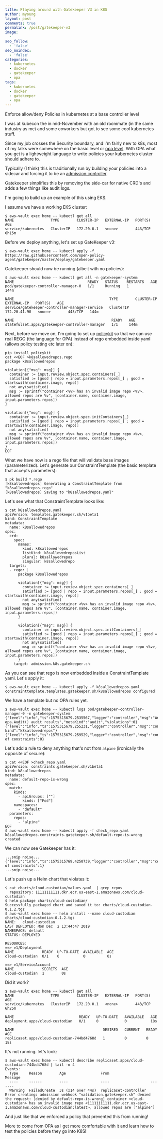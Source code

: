 ```yaml
---
title: Playing around with Gatekeeper V3 in K8S
author: myoung
layout: post
comments: true
permalink: /post/gatekeeper-v3
image:
  -
seo_follow:
  - 'false'
seo_noindex:
  - 'false'
categories:
  - kubernetes
  - docker 
  - gatekeeper
  - opa
tags:
  - kubernetes
  - docker 
  - gatekeeper
  - opa
---
```


Enforce allow/deny Policies in kubernetes at a base controller level  <!-- more -->

I was at kubecon the in mid-November with an old roommate (in the same industry as me) and some coworkers but got to see some cool kubernetes stuff.

Since my job crosses the Security boundary, and I'm fairly new to k8s, most of my talks were somewhere on the basic level or [opa level](https://github.com/open-policy-agent/opa). With OPA what you get is a lightweight language to write policies your kubernetes cluster should adhere to.

Typically (I think) this is traditionally run by building your policies into a sidecar and forcing it to be an [admission controller](https://github.com/open-policy-agent/kube-mgmt).

Gatekeeper simplifies this by removing the side-car for native CRD's and adds a few things like audit logs.

I'm going to build up an example of this using EKS.

I assume we have a working EKS cluster:

```
$ aws-vault exec home -- kubectl get all
NAME                 TYPE        CLUSTER-IP   EXTERNAL-IP   PORT(S)   AGE
service/kubernetes   ClusterIP   172.20.0.1   <none>        443/TCP   6h15m
```

Before we deploy anything, let's set up GateKeeper v3:

```
$ aws-vault exec home -- kubectl apply -f https://raw.githubusercontent.com/open-policy-agent/gatekeeper/master/deploy/gatekeeper.yaml
```

Gatekeeper should now be running (albeit with no policies):

```
$ aws-vault exec home -- kubectl get all -n gatekeeper-system
NAME                                  READY   STATUS    RESTARTS   AGE
pod/gatekeeper-controller-manager-0   1/1     Running   1          144m

NAME                                            TYPE        CLUSTER-IP     EXTERNAL-IP   PORT(S)   AGE
service/gatekeeper-controller-manager-service   ClusterIP   172.20.41.90   <none>        443/TCP   144m

NAME                                             READY   AGE
statefulset.apps/gatekeeper-controller-manager   1/1     144m
```

Next, before we move on, I'm going to set up [policykit](https://github.com/garethr/policykit) so that we can use real REGO (the language for OPA) instead of rego embedded inside yaml (allows policy testing etc later on):

```
pip install policykit
cat <<EOF >k8sallowedrepos.rego
package k8sallowedrepos

violation[{"msg": msg}] {
  container := input.review.object.spec.containers[_]
  satisfied := [good | repo = input.parameters.repos[_] ; good = startswith(container.image, repo)]
  not any(satisfied)
  msg := sprintf("container <%v> has an invalid image repo <%v>, allowed repos are %v", [container.name, container.image, input.parameters.repos])
}

violation[{"msg": msg}] {
  container := input.review.object.spec.initContainers[_]
  satisfied := [good | repo = input.parameters.repos[_] ; good = startswith(container.image, repo)]
  not any(satisfied)
  msg := sprintf("container <%v> has an invalid image repo <%v>, allowed repos are %v", [container.name, container.image, input.parameters.repos])
}
EOF
```

What we have now is a rego file that will validate base images (parameterized). Let's generate our ConstraintTemplate (the basic template that accepts parameters):

```
$ pk build *.rego
[k8sallowedrepos] Generating a ConstraintTemplate from "k8sallowedrepos.rego"
[k8sallowedrepos] Saving to "k8sallowedrepos.yaml"
```

Let's see what that ConstraintTemplate looks like:

```
$ cat k8sallowedrepos.yaml
apiVersion: templates.gatekeeper.sh/v1beta1
kind: ConstraintTemplate
metadata:
  name: k8sallowedrepos
spec:
  crd:
    spec:
      names:
        kind: k8sallowedrepos
        listKind: k8sallowedreposList
        plural: k8sallowedrepos
        singular: k8sallowedrepo
  targets:
  - rego: |
      package k8sallowedrepos

      violation[{"msg": msg}] {
        container := input.review.object.spec.containers[_]
        satisfied := [good | repo = input.parameters.repos[_] ; good = startswith(container.image, repo)]
        not any(satisfied)
        msg := sprintf("container <%v> has an invalid image repo <%v>, allowed repos are %v", [container.name, container.image, input.parameters.repos])
      }

      violation[{"msg": msg}] {
        container := input.review.object.spec.initContainers[_]
        satisfied := [good | repo = input.parameters.repos[_] ; good = startswith(container.image, repo)]
        not any(satisfied)
        msg := sprintf("container <%v> has an invalid image repo <%v>, allowed repos are %v", [container.name, container.image, input.parameters.repos])
      }
    target: admission.k8s.gatekeeper.sh
```

As you can see that rego is now embedded inside a ConstraintTemplate yaml. Let's apply it:

```
$ aws-vault exec home -- kubectl apply -f k8sallowedrepos.yaml
constrainttemplate.templates.gatekeeper.sh/k8sallowedrepos configured
```

We have a template but no OPA rules yet.

```
$ aws-vault exec home -- kubectl logs pod/gatekeeper-controller-manager-0 -n gatekeeper-system
{"level":"info","ts":1575315679.2535567,"logger":"controller","msg":"Audit opa.Audit() audit results","metaKind":"audit","violations":0}
{"level":"info","ts":1575315679.255231,"logger":"controller","msg":"constraint","metaKind":"audit","resource kind":"k8sallowedrepos"}
{"level":"info","ts":1575315679.259529,"logger":"controller","msg":"constraint","metaKind":"audit","count of constraints":0}
```

Let's add a rule to deny anything that's not from `alpine` (ironically the opposite of secure):

```
$ cat <<EOF >check_repo.yaml
apiVersion: constraints.gatekeeper.sh/v1beta1
kind: k8sallowedrepos
metadata:
  name: default-repo-is-wrong
spec:
  match:
    kinds:
      - apiGroups: [""]
        kinds: ["Pod"]
    namespaces:
      - "default"
  parameters:
    repos:
      - "alpine"
EOF
$ aws-vault exec home -- kubectl apply -f check_repo.yaml
k8sallowedrepos.constraints.gatekeeper.sh/default-repo-is-wrong created
```

We can now see Gatekeeper has it:

```
...snip noise...
{"level":"info","ts":1575315769.4250739,"logger":"controller","msg":"constraint","metaKind":"audit","count of constraints":1}
...snip noise...
```

Let's push up a Helm chart that violates it:

```
$ cat charts/cloud-custodian/values.yaml  | grep repos
  repository: 11111111111.dkr.ecr.us-east-1.amazonaws.com/cloud-custodian
$ helm package charts/cloud-custodian/
Successfully packaged chart and saved it to: charts/cloud-custodian-0.1.2.tgz
$ aws-vault exec home -- helm install --name cloud-custodian charts/cloud-custodian-0.1.2.tgz
NAME:   cloud-custodian
LAST DEPLOYED: Mon Dec  2 13:44:47 2019
NAMESPACE: default
STATUS: DEPLOYED

RESOURCES:
==> v1/Deployment
NAME             READY  UP-TO-DATE  AVAILABLE  AGE
cloud-custodian  0/1    0           0          0s

==> v1/ServiceAccount
NAME             SECRETS  AGE
cloud-custodian  1        0s
```

Did it work?

```
$ aws-vault exec home -- kubectl get all
NAME                 TYPE        CLUSTER-IP   EXTERNAL-IP   PORT(S)   AGE
service/kubernetes   ClusterIP   172.20.0.1   <none>        443/TCP   6h25m

NAME                              READY   UP-TO-DATE   AVAILABLE   AGE
deployment.apps/cloud-custodian   0/1     0            0           18s

NAME                                         DESIRED   CURRENT   READY   AGE
replicaset.apps/cloud-custodian-744bd4768d   1         0         0       18s
```

It's not running. let's look:

```
$ aws-vault exec home -- kubectl describe replicaset.apps/cloud-custodian-744bd4768d | tail -n 4
Events:
  Type     Reason        Age                From                   Message
  ----     ------        ----               ----                   -------
  Warning  FailedCreate  3s (x14 over 44s)  replicaset-controller  Error creating: admission webhook "validation.gatekeeper.sh" denied the request: [denied by default-repo-is-wrong] container <cloud-custodian> has an invalid image repo <11111111111.dkr.ecr.us-east-1.amazonaws.com/cloud-custodian:latest>, allowed repos are ["alpine"]
```

And just like that we enforced a policy that prevented this from running!

More to come from OPA as I get more comfortable with it and learn how to test the policies before they go into K8S!

